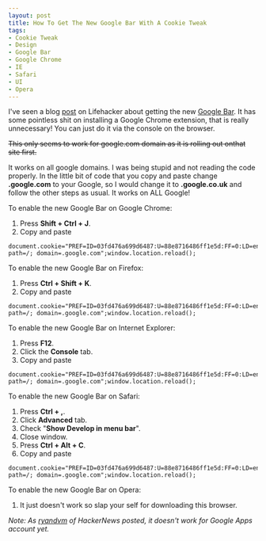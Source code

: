 ```yaml
---
layout: post
title: How To Get The New Google Bar With A Cookie Tweak
tags:
- Cookie Tweak
- Design
- Google Bar
- Google Chrome
- IE
- Safari
- UI
- Opera
---
```

I've seen a blog [post](http://feeds.gawker.com/~r/lifehacker/vip/~3/28C0NJYiwYc/get-the-new-google-bar-now-with-a-cookie-tweak) on Lifehacker about getting the new [Google Bar](http://googleblog.blogspot.com/2011/11/next-stage-in-our-redesign.html). It has some pointless shit on installing a Google Chrome extension, that is really unnecessary! You can just do it via the console on the browser.

<strike>This only seems to work for google.com domain as it is rolling out onthat site first.</strike>

It works on all google domains. I was being stupid and not reading the code properly. In the little bit of code that you copy and paste change **.google.com** to your Google, so I would change it to **.google.co.uk** and follow the other steps as usual. It works on ALL Google!

To enable the new Google Bar on Google Chrome:

  1. Press **Shift + Ctrl + J**.
  2. Copy and paste 
```
document.cookie="PREF=ID=03fd476a699d6487:U=88e8716486ff1e5d:FF=0:LD=en:CR=2:TM=1322688084:LM=1322688085:S=McEsyvcXKMiVfGds; path=/; domain=.google.com";window.location.reload();
```

To enable the new Google Bar on Firefox:

  1. Press **Ctrl + Shift + K**.
  2. Copy and paste 
```
document.cookie="PREF=ID=03fd476a699d6487:U=88e8716486ff1e5d:FF=0:LD=en:CR=2:TM=1322688084:LM=1322688085:S=McEsyvcXKMiVfGds; path=/; domain=.google.com";window.location.reload();
```

To enable the new Google Bar on Internet Explorer:

  1. Press **F12**.
  2. Click the **Console** tab.
  3. Copy and paste 
```
document.cookie="PREF=ID=03fd476a699d6487:U=88e8716486ff1e5d:FF=0:LD=en:CR=2:TM=1322688084:LM=1322688085:S=McEsyvcXKMiVfGds; path=/; domain=.google.com";window.location.reload();
```

To enable the new Google Bar on Safari:

  1. Press **Ctrl + ,**.
  2. Click **Advanced** tab.
  3. Check "**Show Develop in menu bar**".
  4. Close window.
  5. Press **Ctrl + Alt + C**.
  6. Copy and paste 
```
document.cookie="PREF=ID=03fd476a699d6487:U=88e8716486ff1e5d:FF=0:LD=en:CR=2:TM=1322688084:LM=1322688085:S=McEsyvcXKMiVfGds; path=/; domain=.google.com";window.location.reload();
```

To enable the new Google Bar on Opera:

  1. It just doesn't work so slap your self for downloading this browser.

_Note: As [ryandvm](http://hackerne.ws/item?id=3308026) of HackerNews posted, it doesn't work for Google Apps account yet._


